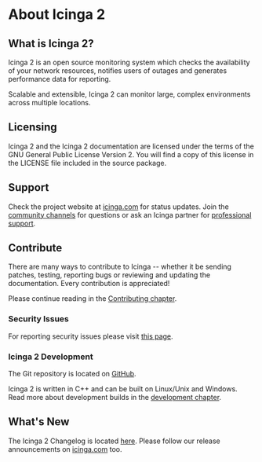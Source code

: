 # About Icinga 2 <a id="about-icinga2"></a>

## What is Icinga 2?  <a id="what-is-icinga2"></a>

Icinga 2 is an open source monitoring system which checks the availability of
your network resources, notifies users of outages and generates performance
data for reporting.

Scalable and extensible, Icinga 2 can monitor large, complex environments across
multiple locations.

## Licensing  <a id="licensing"></a>

Icinga 2 and the Icinga 2 documentation are licensed under the terms of the GNU
General Public License Version 2. You will find a copy of this license in the
LICENSE file included in the source package.

## Support  <a id="support"></a>

Check the project website at [icinga.com](https://icinga.com) for status updates. Join the
[community channels](https://icinga.com/community/) for questions
or ask an Icinga partner for [professional support](https://icinga.com/services/support/).

## Contribute  <a id="contribute"></a>

There are many ways to contribute to Icinga -- whether it be sending patches,
testing, reporting bugs or reviewing and updating the documentation. Every
contribution is appreciated!

Please continue reading in the [Contributing chapter](https://github.com/Icinga/icinga2/blob/master/CONTRIBUTING.md).

### Security Issues <a id="security"></a>

For reporting security issues please visit [this page](https://icinga.com/contact/security/).

### Icinga 2 Development <a id="development-info"></a>

The Git repository is located on [GitHub](https://github.com/Icinga/icinga2).

Icinga 2 is written in C++ and can be built on Linux/Unix and Windows.
Read more about development builds in the [development chapter](21-development.md#development).

## What's New <a id="whats-new"></a>

The Icinga 2 Changelog is located [here](https://github.com/Icinga/icinga2/blob/master/CHANGELOG.md).
Please follow our release announcements on [icinga.com](https://icinga.com/blog/) too.

